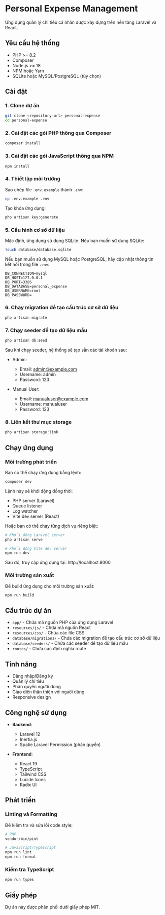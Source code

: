 # Personal Expense Management

Ứng dụng quản lý chi tiêu cá nhân được xây dựng trên nền tảng Laravel và React.

## Yêu cầu hệ thống

- PHP >= 8.2
- Composer
- Node.js >= 18
- NPM hoặc Yarn
- SQLite hoặc MySQL/PostgreSQL (tùy chọn)

## Cài đặt

### 1. Clone dự án

```bash
git clone <repository-url> personal-expense
cd personal-expense
```

### 2. Cài đặt các gói PHP thông qua Composer

```bash
composer install
```

### 3. Cài đặt các gói JavaScript thông qua NPM

```bash
npm install
```

### 4. Thiết lập môi trường

Sao chép file `.env.example` thành `.env`:

```bash
cp .env.example .env
```

Tạo khóa ứng dụng:

```bash
php artisan key:generate
```

### 5. Cấu hình cơ sở dữ liệu

Mặc định, ứng dụng sử dụng SQLite. Nếu bạn muốn sử dụng SQLite:

```bash
touch database/database.sqlite
```

Nếu bạn muốn sử dụng MySQL hoặc PostgreSQL, hãy cập nhật thông tin kết nối trong file `.env`:

```
DB_CONNECTION=mysql
DB_HOST=127.0.0.1
DB_PORT=3306
DB_DATABASE=personal_expense
DB_USERNAME=root
DB_PASSWORD=
```

### 6. Chạy migration để tạo cấu trúc cơ sở dữ liệu

```bash
php artisan migrate
```

### 7. Chạy seeder để tạo dữ liệu mẫu

```bash
php artisan db:seed
```

Sau khi chạy seeder, hệ thống sẽ tạo sẵn các tài khoản sau:

- Admin:
  - Email: admin@example.com
  - Username: admin
  - Password: 123

- Manual User:
  - Email: manualuser@example.com
  - Username: manualuser
  - Password: 123

### 8. Liên kết thư mục storage

```bash
php artisan storage:link
```

## Chạy ứng dụng

### Môi trường phát triển

Bạn có thể chạy ứng dụng bằng lệnh:

```bash
composer dev
```

Lệnh này sẽ khởi động đồng thời:
- PHP server (Laravel)
- Queue listener
- Log watcher
- Vite dev server (React)

Hoặc bạn có thể chạy từng dịch vụ riêng biệt:

```bash
# Khởi động Laravel server
php artisan serve

# Khởi động Vite dev server
npm run dev
```

Sau đó, truy cập ứng dụng tại: http://localhost:8000

### Môi trường sản xuất

Để build ứng dụng cho môi trường sản xuất:

```bash
npm run build
```

## Cấu trúc dự án

- `app/` - Chứa mã nguồn PHP của ứng dụng Laravel
- `resources/js/` - Chứa mã nguồn React
- `resources/css/` - Chứa các file CSS
- `database/migrations/` - Chứa các migration để tạo cấu trúc cơ sở dữ liệu
- `database/seeders/` - Chứa các seeder để tạo dữ liệu mẫu
- `routes/` - Chứa các định nghĩa route

## Tính năng

- Đăng nhập/Đăng ký
- Quản lý chi tiêu
- Phân quyền người dùng
- Giao diện thân thiện với người dùng
- Responsive design

## Công nghệ sử dụng

- **Backend**:
  - Laravel 12
  - Inertia.js
  - Spatie Laravel Permission (phân quyền)

- **Frontend**:
  - React 19
  - TypeScript
  - Tailwind CSS
  - Lucide Icons
  - Radix UI

## Phát triển

### Linting và Formatting

Để kiểm tra và sửa lỗi code style:

```bash
# PHP
vendor/bin/pint

# JavaScript/TypeScript
npm run lint
npm run format
```

### Kiểm tra TypeScript

```bash
npm run types
```

## Giấy phép

Dự án này được phân phối dưới giấy phép MIT.
